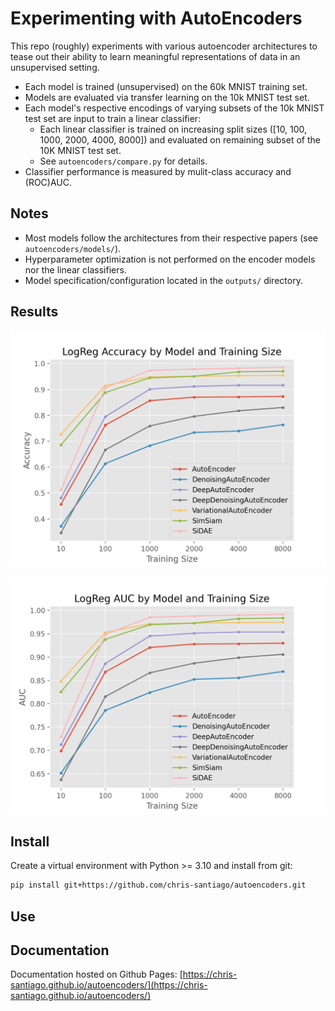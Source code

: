 # Experimenting with AutoEncoders

This repo (roughly) experiments with various autoencoder architectures to tease out their ability to learn meaningful representations of data in an unsupervised setting. 

- Each model is trained (unsupervised) on the 60k MNIST training set.
- Models are evaluated via transfer learning on the 10k MNIST test set.
- Each model's respective encodings of varying subsets of the 10k MNIST test set are input to train a linear classifier:
  - Each linear classifier is trained on increasing split sizes ([10, 100, 1000, 2000, 4000, 8000]) and evaluated on remaining subset of the 10K MNIST test set.
  - See `autoencoders/compare.py` for details.
- Classifier performance is measured by mulit-class accuracy and (ROC)AUC.

## Notes

- Most models follow the architectures from their respective papers (see `autoencoders/models/`).
- Hyperparameter optimization is not performed on the encoder models nor the linear classifiers.
- Model specification/configuration located in the `outputs/` directory.

## Results

![](https://github.com/chris-santiago/autoencoders/blob/master/outputs/encoder-accuracy.png)

![](https://github.com/chris-santiago/autoencoders/blob/master/outputs/encoder-auc.png)


## Install

Create a virtual environment with Python >= 3.10 and install from git:

```bash
pip install git+https://github.com/chris-santiago/autoencoders.git
```

## Use


## Documentation

Documentation hosted on Github Pages: [https://chris-santiago.github.io/autoencoders/](https://chris-santiago.github.io/autoencoders/)
